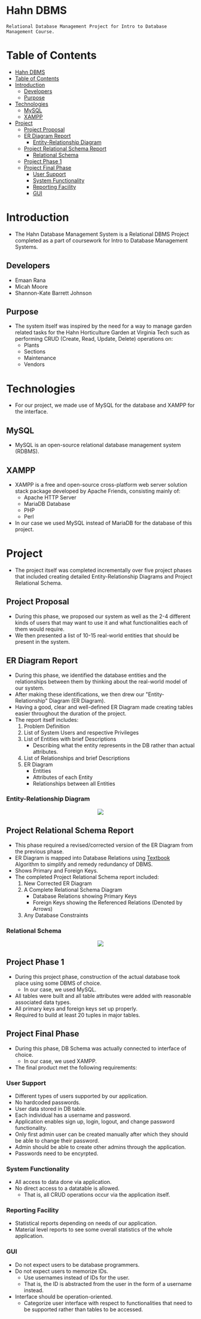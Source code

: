 # Hahn DBMS

    Relational Database Management Project for Intro to Database Management Course.

# Table of Contents

- [Hahn DBMS](#hahn-dbms)
- [Table of Contents](#table-of-contents)
- [Introduction](#introduction)
  - [Developers](#developers)
  - [Purpose](#purpose)
- [Technologies](#technologies)
  - [MySQL](#mysql)
  - [XAMPP](#xampp)
- [Project](#project)
  - [Project Proposal](#project-proposal)
  - [ER Diagram Report](#er-diagram-report)
    - [Entity-Relationship Diagram](#entity-relationship-diagram)
  - [Project Relational Schema Report](#project-relational-schema-report)
    - [Relational Schema](#relational-schema)
  - [Project Phase 1](#project-phase-1)
  - [Project Final Phase](#project-final-phase)
    - [User Support](#user-support)
    - [System Functionality](#system-functionality)
    - [Reporting Facility](#reporting-facility)
    - [GUI](#gui)

# Introduction

- The Hahn Database Management System is a Relational DBMS Project completed as a part of coursework for Intro to Database Management Systems.

## Developers

- Emaan Rana
- Micah Moore
- Shannon-Kate Barrett Johnson

## Purpose

- The system itself was inspired by the need for a way to manage garden related tasks for the Hahn Horticulture Garden at Virginia Tech such as performing CRUD (Create, Read, Update, Delete) operations on:
  - Plants
  - Sections
  - Maintenance
  - Vendors

# Technologies

- For our project, we made use of MySQL for the database and XAMPP for the interface.

## MySQL

- MySQL is an open-source relational database management system (RDBMS).

## XAMPP

- XAMPP is a free and open-source cross-platform web server solution stack package developed by Apache Friends, consisting mainly of:
  - Apache HTTP Server
  - MariaDB Database
  - PHP
  - Perl
- In our case we used MySQL instead of MariaDB for the database of this project.

# Project

- The project itself was completed incrementally over five project phases that included creating detailed Entity-Relationship Diagrams and Project Relational Schema.

## Project Proposal

- During this phase, we proposed our system as well as the 2-4 different kinds of users that may want to use it and what functionalities each of them would require.
- We then presented a list of 10-15 real-world entities that should be present in the system.

## ER Diagram Report

- During this phase, we identified the database entities and the relationships between them by thinking about the real-world model of our system.
- After making these identifications, we then drew our "Entity-Relationship" Diagram (ER Diagram).
- Having a good, clear and well-defined ER Diagram made creating tables easier throughout the duration of the project.
- The report itself includes:
  1. Problem Definition
  2. List of System Users and respective Privileges
  3. List of Entities with brief Descriptions
     - Describing what the entity represents in the DB rather than actual attributes.
  4. List of Relationships and brief Descriptions
  5. ER Diagram
     - Entities
     - Attributes of each Entity
     - Relationships between all Entities

### Entity-Relationship Diagram

<p align="center" width="100%">
    <img src="img/figure-er.png">
</p>

## Project Relational Schema Report

- This phase required a revised/corrected version of the ER Diagram from the previous phase.
- ER Diagram is mapped into Database Relations using [Textbook](https://docs.ccsu.edu/curriculumsheets/ChadTest.pdf) Algorithm to simplify and remedy redundancy of DBMS.
- Shows Primary and Foreign Keys.
- The completed Project Relational Schema report included:
  1. New Corrected ER Diagram
  2. A Complete Relational Schema Diagram
     - Database Relations showing Primary Keys
     - Foreign Keys showing the Referenced Relations (Denoted by Arrows)
  3. Any Database Constraints

### Relational Schema

<p align="center" width="100%">
    <img src="img/figure-rs.png">
</p>

## Project Phase 1

- During this project phase, construction of the actual database took place using some DBMS of choice.
  - In our case, we used MySQL.
- All tables were built and all table attributes were added with reasonable associated data types.
- All primary keys and foreign keys set up properly.
- Required to build at least 20 tuples in major tables.

## Project Final Phase

- During this phase, DB Schema was actually connected to interface of choice.
  - In our case, we used XAMPP.
- The final product met the following requirements:

### User Support

- Different types of users supported by our application.
- No hardcoded passwords.
- User data stored in DB table.
- Each individual has a username and password.
- Application enables sign up, login, logout, and change password functionality.
- Only first admin user can be created manually after which they should be able to change their password.
- Admin should be able to create other admins through the application.
- Passwords need to be encyrpted.

### System Functionality

- All access to data done via application.
- No direct access to a datatable is allowed.
  - That is, all CRUD operations occur via the application itself.

### Reporting Facility

- Statistical reports depending on needs of our application.
- Material level reports to see some overall statistics of the whole application.

### GUI

- Do not expect users to be database programmers.
- Do not expect users to memorize IDs.
  - Use usernames instead of IDs for the user.
  - That is, the ID is abstracted from the user in the form of a username instead.
- Interface should be operation-oriented.
  - Categorize user interface with respect to functionalities that need to be supported rather than tables to be accessed.
